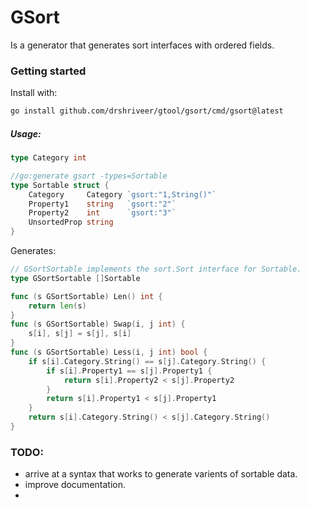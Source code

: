 GSort
=====

Is a generator that generates sort interfaces with ordered fields.

### Getting started

Install with:

```bash
go install github.com/drshriveer/gtool/gsort/cmd/gsort@latest
```

##### Usage:

```go
type Category int

//go:generate gsort -types=Sortable
type Sortable struct {
	Category     Category `gsort:"1,String()"`
	Property1    string   `gsort:"2"`
	Property2    int      `gsort:"3"`
	UnsortedProp string
}

```

Generates:

```go
// GSortSortable implements the sort.Sort interface for Sortable.
type GSortSortable []Sortable

func (s GSortSortable) Len() int {
	return len(s)
}
func (s GSortSortable) Swap(i, j int) {
	s[i], s[j] = s[j], s[i]
}
func (s GSortSortable) Less(i, j int) bool {
	if s[i].Category.String() == s[j].Category.String() {
		if s[i].Property1 == s[j].Property1 {
			return s[i].Property2 < s[j].Property2
		}
		return s[i].Property1 < s[j].Property1
	}
	return s[i].Category.String() < s[j].Category.String()
}

```

### TODO:

-	arrive at a syntax that works to generate varients of sortable data.
-	improve documentation.
-
